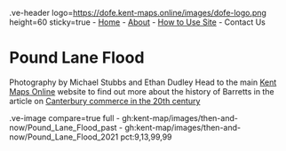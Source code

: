 .ve-header logo=https://dofe.kent-maps.online/images/dofe-logo.png height=60 sticky=true
	- [Home](/)
	- [About](/about)
	- [How to Use Site](/howto)
	- Contact Us

# Pound Lane Flood

Photography by Michael Stubbs and Ethan Dudley
Head to the main [Kent Maps Online](https://kent-maps.online/) website to find out more about the history of Barretts in the article on [Canterbury commerce in the 20th century](https://kent-maps.online/canterbury/20c-canterbury-commerce/)

.ve-image compare=true full
    - gh:kent-map/images/then-and-now/Pound_Lane_Flood_past
    - gh:kent-map/images/then-and-now/Pound_Lane_Flood_2021 pct:9,13,99,99
